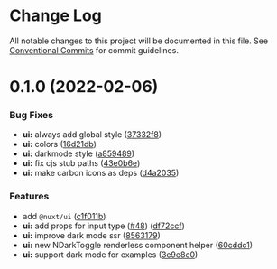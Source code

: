# Change Log

All notable changes to this project will be documented in this file.
See [Conventional Commits](https://conventionalcommits.org) for commit guidelines.

# 0.1.0 (2022-02-06)


### Bug Fixes

* **ui:** always add global style ([37332f8](https://github.com/soroushCoder/ui/commit/37332f8669f02257740baec6e3131fdca6a589b9))
* **ui:** colors ([16d21db](https://github.com/soroushCoder/ui/commit/16d21dbfb7fc30b7b429f2d52bf71425c0e0dcf5))
* **ui:** darkmode style ([a859489](https://github.com/soroushCoder/ui/commit/a859489036be3a9783733cb31d8609e60dd30928))
* **ui:** fix cjs stub paths ([43e0b6e](https://github.com/soroushCoder/ui/commit/43e0b6e411d256314d879ba14706987968a1d62a))
* **ui:** make carbon icons as deps ([d4a2035](https://github.com/soroushCoder/ui/commit/d4a203552513abedd60ed4d3e53b297268bf0872))


### Features

* add `@nuxt/ui` ([c1f011b](https://github.com/soroushCoder/ui/commit/c1f011bebba38e28f5c38cbf69efaeb5f8d766b1))
* **ui:** add props for input type ([#48](https://github.com/soroushCoder/ui/issues/48)) ([df72ccf](https://github.com/soroushCoder/ui/commit/df72ccf626d72833ad4ec960956f2d2e662d6173))
* **ui:** improve dark mode ssr ([8563179](https://github.com/soroushCoder/ui/commit/8563179107677c7ebad5553c1d76bd6a6c38113f))
* **ui:** new NDarkToggle renderless component helper ([60cddc1](https://github.com/soroushCoder/ui/commit/60cddc15e1e68dcbb773f94c114194603d936280))
* **ui:** support dark mode for examples ([3e9e8c0](https://github.com/soroushCoder/ui/commit/3e9e8c056697b1874004064391f8b8267aa59d9b))
